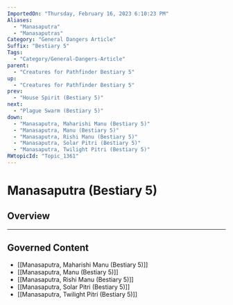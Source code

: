 ```yaml
---
ImportedOn: "Thursday, February 16, 2023 6:10:23 PM"
Aliases:
  - "Manasaputra"
  - "Manasaputras"
Category: "General Dangers Article"
Suffix: "Bestiary 5"
Tags:
  - "Category/General-Dangers-Article"
parent:
  - "Creatures for Pathfinder Bestiary 5"
up:
  - "Creatures for Pathfinder Bestiary 5"
prev:
  - "House Spirit (Bestiary 5)"
next:
  - "Plague Swarm (Bestiary 5)"
down:
  - "Manasaputra, Maharishi Manu (Bestiary 5)"
  - "Manasaputra, Manu (Bestiary 5)"
  - "Manasaputra, Rishi Manu (Bestiary 5)"
  - "Manasaputra, Solar Pitri (Bestiary 5)"
  - "Manasaputra, Twilight Pitri (Bestiary 5)"
RWtopicId: "Topic_1361"
---
```

# Manasaputra (Bestiary 5)
## Overview
---
## Governed Content
- [[Manasaputra, Maharishi Manu (Bestiary 5)]]
- [[Manasaputra, Manu (Bestiary 5)]]
- [[Manasaputra, Rishi Manu (Bestiary 5)]]
- [[Manasaputra, Solar Pitri (Bestiary 5)]]
- [[Manasaputra, Twilight Pitri (Bestiary 5)]]

